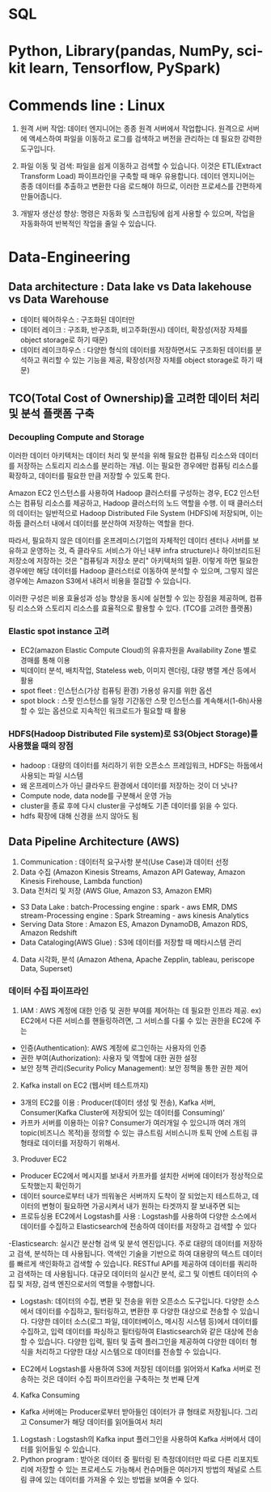 # SQL
# Python, Library(pandas, NumPy, sci-kit learn, Tensorflow, PySpark)
# Commends line : Linux
1. 원격 서버 작업: 데이터 엔지니어는 종종 원격 서버에서 작업합니다. 원격으로 서버에 액세스하여 파일을 이동하고 로그를 검색하고 버전을 관리하는 데 필요한 강력한 도구입니다.

2. 파일 이동 및 검색: 파일을 쉽게 이동하고 검색할 수 있습니다. 이것은 ETL(Extract Transform Load) 파이프라인을 구축할 때 매우 유용합니다. 데이터 엔지니어는 종종 데이터를 추출하고 변환한 다음 로드해야 하므로, 이러한 프로세스를 간편하게 만들어줍니다.

3. 개발자 생산성 향상: 명령은 자동화 및 스크립팅에 쉽게 사용할 수 있으며, 작업을 자동화하여 반복적인 작업을 줄일 수 있습니다.

# Data-Engineering

## Data architecture : Data lake vs Data lakehouse vs Data Warehouse
- 데이터 웨어하우스 : 구조화된 데이터만
- 데이터 레이크 : 구조화, 반구조화, 비고주화(원시) 데이터, 확장성(저장 자체를 object storage로 하기 때문)
- 데이터 레이크하우스 : 다양한 형식의 데이터를 저장하면서도 구조화된 데이터를 분석하고 쿼리할 수 있는 기능을 제공, 확장성(저장 자체를 object storage로 하기 때문)

## TCO(Total Cost of Ownership)을 고려한 데이터 처리 및 분석 플랫폼 구축
### Decoupling Compute and Storage

이러한 데이터 아키텍처는 데이터 처리 및 분석을 위해 필요한 컴퓨팅 리소스와 데이터를 저장하는 스토리지 리소스를 분리하는 개념. 
이는 필요한 경우에만 컴퓨팅 리소스를 확장하고, 데이터를 필요한 만큼 저장할 수 있도록 한다.

Amazon EC2 인스턴스를 사용하여 Hadoop 클러스터를 구성하는 경우, EC2 인스턴스는 컴퓨팅 리소스를 제공하고, Hadoop 클러스터의 노드 역할을 수행. 
이 때 클러스터의 데이터는 일반적으로 Hadoop Distributed File System (HDFS)에 저장되며, 이는 하둡 클러스터 내에서 데이터를 분산하여 저장하는 역할을 한다.

따라서, 필요하지 않은 데이터를 온프레미스(기업의 자체적인 데이터 센터나 서버를 보유하고 운영하는 것, 즉 클라우드 서비스가 아닌 내부 infra structure)나 하이브리드된 저장소에 저장하는 것은 "컴퓨팅과 저장소 분리" 아키텍처의 일환. 
이렇게 하면 필요한 경우에만 해당 데이터를 Hadoop 클러스터로 이동하여 분석할 수 있으며, 그렇지 않은 경우에는 Amazon S3에서 내려서 비용을 절감할 수 있습니다.

이러한 구성은 비용 효율성과 성능 향상을 동시에 실현할 수 있는 장점을 제공하며, 컴퓨팅 리소스와 스토리지 리소스를 효율적으로 활용할 수 있다. (TCO를 고려한 플랫폼)

### Elastic spot instance 고려
- EC2(amazon Elastic Compute Cloud)의 유휴자원을 Availability Zone 별로 경매를 통해 이용
- 빅데이터 분석, 배치작업, Stateless web, 이미지 렌더링, 대량 병렬 계산 등에서 활용
- spot fleet : 인스턴스(가상 컴퓨팅 환경) 가용성 유지를 위한 옵션
- spot block : 스팟 인스턴스를 일정 기간동안 스팟 인스턴스를 계속해서(1-6h)사용할 수 있는 옵션으로 지속적인 워크로드가 필요할 때 활용

### HDFS(Hadoop Distributed File system)로 S3(Object Storage)를 사용했을 때의 장점
- hadoop :  대량의 데이터를 처리하기 위한 오픈소스 프레임워크, HDFS는 하둡에서 사용되는 파일 시스템
- 왜 온프레미스가 아닌 클라우드 환경에서 데이터를 저장하는 것이 더 낫나?
- Compute node, data node를 구분해서 운영 가능
- cluster을 종료 후에 다시 cluster을 구성해도 기존 데이터를 읽을 수 있다.
- hdfs 확장에 대해 신경을 쓰지 않아도 됨

## Data Pipeline Architecture (AWS)
1. Communication : 데이터적 요구사항 분석(Use Case)과 데이터 선정 
2. Data 수집 (Amazon Kinesis Streams, Amazon API Gateway, Amazon Kinesis Firehouse, Lambda function)
3. Data 전처리 및 저장 (AWS Glue, Amazon S3, Amazon EMR)
 - S3 Data Lake :
    batch-Processing engine : spark - aws EMR, DMS  
    stream-Processing engine : Spark Streaming - aws kinesis Analytics
 - Serving Data Store : Amazon ES, Amazon DynamoDB, Amazon RDS, Amazon Redshift
 - Data Cataloging(AWS Glue) : S3에 데이터를 저장할 때 메타시스템 관리
4. Data 시각화, 분석 (Amazon Athena, Apache Zepplin, tableau, periscope Data, Superset)


### 데이터 수집 파이프라인 
1. IAM : AWS 계정에 대한 인증 및 권한 부여를 제어하는 데 필요한 인프라 제공.
ex) EC2에서 다른 서비스를 핸들링하려면, 그 서비스를 다룰 수 있는 권한을 EC2에 주는 
- 인증(Authentication): AWS 계정에 로그인하는 사용자의 인증
- 권한 부여(Authorization): 사용자 및 역할에 대한 권한 설정
- 보안 정책 관리(Security Policy Management): 보안 정책을 통한 권한 제어

2. Kafka install on EC2 (웹서버 테스트까지)
- 3개의 EC2를 이용 : Producer(데이터 생성 및 전송), Kafka 서버, Consumer(Kafka Cluster에 저장되어 있는 데이터를 Consuming)'
- 카프카 서버를 이용하는 이유? Consumer가 여러개일 수 있으니까 여러 개의 topic(비즈니스 목적)을 정의할 수 있는 큐스트림 서비스니까 토픽 안에 스트림 큐 형태로 데이터를 저장하기 위해서.
3. Produver EC2
- Producer EC2에서 메시지를 보내서 카프카를 설치한 서버에 데이터가 정상적으로 도착했는지 확인하기
- 데이터 source로부터 내가 띄워놓은 서버까지 도착이 잘 되었는지 테스트하고, 데이터의 변형이 필요하면 가공시켜서 내가 원하는 타겟까지 잘 보내주면 되는  
- 프로듀싱용 EC2에서 Logstash를 사용 : Logstash를 사용하여 다양한 소스에서 데이터를 수집하고 Elasticsearch에 전송하여 데이터를 저장하고 검색할 수 있다

-Elasticsearch:
 실시간 분산형 검색 및 분석 엔진입니다. 주로 대량의 데이터를 저장하고 검색, 분석하는 데 사용됩니다.
 역색인 기술을 기반으로 하여 대용량의 텍스트 데이터를 빠르게 색인화하고 검색할 수 있습니다.
 RESTful API를 제공하여 데이터를 쿼리하고 검색하는 데 사용됩니다.
 대규모 데이터의 실시간 분석, 로그 및 이벤트 데이터의 수집 및 저장, 검색 엔진으로서의 역할을 수행합니다.
- Logstash:
데이터의 수집, 변환 및 전송을 위한 오픈소스 도구입니다. 다양한 소스에서 데이터를 수집하고, 필터링하고, 변환한 후 다양한 대상으로 전송할 수 있습니다.
다양한 데이터 소스(로그 파일, 데이터베이스, 메시징 시스템 등)에서 데이터를 수집하고, 입력 데이터를 파싱하고 필터링하여 Elasticsearch와 같은 대상에 전송할 수 있습니다.
다양한 입력, 필터 및 출력 플러그인을 제공하여 다양한 데이터 형식을 처리하고 다양한 대상 시스템으로 데이터를 전송할 수 있습니다.

- EC2에서 Logstash를 사용하여 S3에 저장된 데이터를 읽어와서 Kafka 서버로 전송하는 것은 데이터 수집 파이프라인을 구축하는 첫 번째 단계

4. Kafka Consuming
- Kafka 서버에는 Producer로부터 받아들인 데이터가 큐 형태로 저장됩니다. 그리고 Consumer가 해당 데이터를 읽어들여서 처리
 1) Logstash : Logstash의 Kafka input 플러그인을 사용하여 Kafka 서버에서 데이터를 읽어들일 수 있습니다.
 2) Python program : 받아온 데이터 중 필터링 된 측정데이터만 따로 다른 리포지토리에 저장할 수 있는 프로세스도 가능해서 컨슈머들은 여러가지 방법의 채널로 스트림 큐에 있는 데이터를 가져올 수 있는 방법을 보여줄 수 있다.
